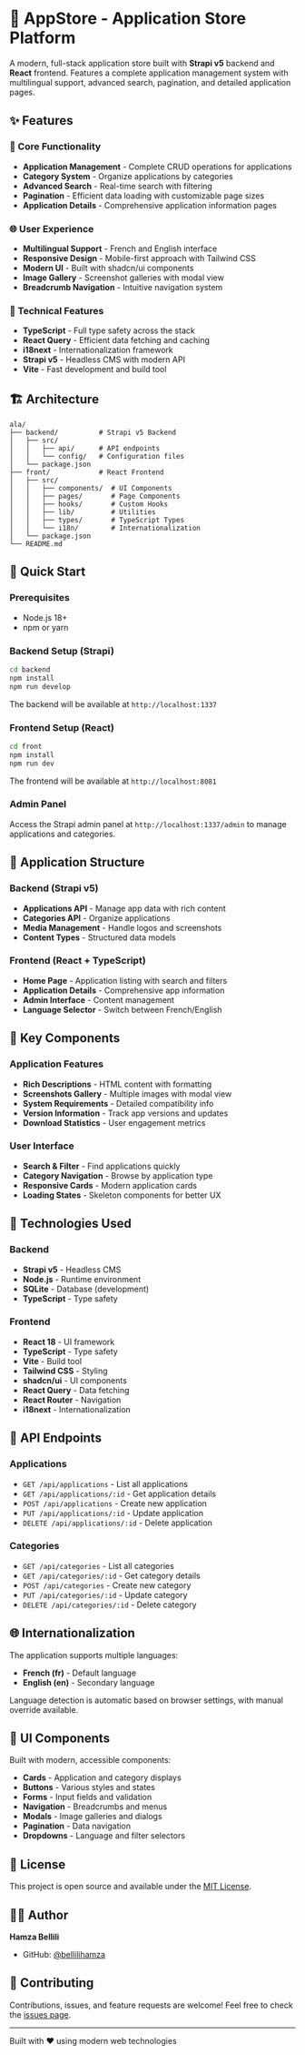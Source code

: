 # 🚀 AppStore - Application Store Platform

A modern, full-stack application store built with **Strapi v5** backend and **React** frontend. Features a complete application management system with multilingual support, advanced search, pagination, and detailed application pages.

## ✨ Features

### 🎯 Core Functionality
- **Application Management** - Complete CRUD operations for applications
- **Category System** - Organize applications by categories
- **Advanced Search** - Real-time search with filtering
- **Pagination** - Efficient data loading with customizable page sizes
- **Application Details** - Comprehensive application information pages

### 🌐 User Experience
- **Multilingual Support** - French and English interface
- **Responsive Design** - Mobile-first approach with Tailwind CSS
- **Modern UI** - Built with shadcn/ui components
- **Image Gallery** - Screenshot galleries with modal view
- **Breadcrumb Navigation** - Intuitive navigation system

### 🔧 Technical Features
- **TypeScript** - Full type safety across the stack
- **React Query** - Efficient data fetching and caching
- **i18next** - Internationalization framework
- **Strapi v5** - Headless CMS with modern API
- **Vite** - Fast development and build tool

## 🏗️ Architecture

```
ala/
├── backend/          # Strapi v5 Backend
│   ├── src/
│   │   ├── api/      # API endpoints
│   │   └── config/   # Configuration files
│   └── package.json
├── front/            # React Frontend
│   ├── src/
│   │   ├── components/  # UI Components
│   │   ├── pages/       # Page Components
│   │   ├── hooks/       # Custom Hooks
│   │   ├── lib/         # Utilities
│   │   ├── types/       # TypeScript Types
│   │   └── i18n/        # Internationalization
│   └── package.json
└── README.md
```

## 🚀 Quick Start

### Prerequisites
- Node.js 18+ 
- npm or yarn

### Backend Setup (Strapi)
```bash
cd backend
npm install
npm run develop
```
The backend will be available at `http://localhost:1337`

### Frontend Setup (React)
```bash
cd front
npm install
npm run dev
```
The frontend will be available at `http://localhost:8081`

### Admin Panel
Access the Strapi admin panel at `http://localhost:1337/admin` to manage applications and categories.

## 📱 Application Structure

### Backend (Strapi v5)
- **Applications API** - Manage app data with rich content
- **Categories API** - Organize applications
- **Media Management** - Handle logos and screenshots
- **Content Types** - Structured data models

### Frontend (React + TypeScript)
- **Home Page** - Application listing with search and filters
- **Application Details** - Comprehensive app information
- **Admin Interface** - Content management
- **Language Selector** - Switch between French/English

## 🌟 Key Components

### Application Features
- **Rich Descriptions** - HTML content with formatting
- **Screenshots Gallery** - Multiple images with modal view
- **System Requirements** - Detailed compatibility info
- **Version Information** - Track app versions and updates
- **Download Statistics** - User engagement metrics

### User Interface
- **Search & Filter** - Find applications quickly
- **Category Navigation** - Browse by application type
- **Responsive Cards** - Modern application cards
- **Loading States** - Skeleton components for better UX

## 🔧 Technologies Used

### Backend
- **Strapi v5** - Headless CMS
- **Node.js** - Runtime environment
- **SQLite** - Database (development)
- **TypeScript** - Type safety

### Frontend
- **React 18** - UI framework
- **TypeScript** - Type safety
- **Vite** - Build tool
- **Tailwind CSS** - Styling
- **shadcn/ui** - UI components
- **React Query** - Data fetching
- **React Router** - Navigation
- **i18next** - Internationalization

## 📄 API Endpoints

### Applications
- `GET /api/applications` - List all applications
- `GET /api/applications/:id` - Get application details
- `POST /api/applications` - Create new application
- `PUT /api/applications/:id` - Update application
- `DELETE /api/applications/:id` - Delete application

### Categories
- `GET /api/categories` - List all categories
- `GET /api/categories/:id` - Get category details
- `POST /api/categories` - Create new category
- `PUT /api/categories/:id` - Update category
- `DELETE /api/categories/:id` - Delete category

## 🌐 Internationalization

The application supports multiple languages:
- **French (fr)** - Default language
- **English (en)** - Secondary language

Language detection is automatic based on browser settings, with manual override available.

## 🎨 UI Components

Built with modern, accessible components:
- **Cards** - Application and category displays
- **Buttons** - Various styles and states
- **Forms** - Input fields and validation
- **Navigation** - Breadcrumbs and menus
- **Modals** - Image galleries and dialogs
- **Pagination** - Data navigation
- **Dropdowns** - Language and filter selectors

## 📝 License

This project is open source and available under the [MIT License](LICENSE).

## 👨‍💻 Author

**Hamza Bellili**
- GitHub: [@bellilihamza](https://github.com/bellilihamza)

## 🤝 Contributing

Contributions, issues, and feature requests are welcome! Feel free to check the [issues page](https://github.com/bellilihamza/ala/issues).

---

Built with ❤️ using modern web technologies
